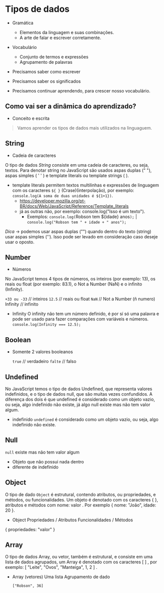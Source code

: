 # Tipos de dados

* Gramática
    - Elementos da linguagem e suas combinações.
    - A arte de falar e escrever corretamente.

* Vocabulário
    - Conjunto de termos e expressões
    - Agrupamento de palavras

* Precisamos saber como escrever
* Precisamos saber os significados
* Precisamos continuar aprendendo, para crescer nosso vocabulário.

## Como vai ser a dinâmica do aprendizado?

* Conceito e escrita

> Vamos aprender os tipos de dados mais utilizados na linguaguem.

## String

* Cadeia de caracteres

O tipo de dados *String* consiste em uma cadeia de caracteres, ou seja, textos.
Para denotar string no JavaScript são usados aspas duplas (" "), aspas simples ( ' ' ) e template literals ou template strings ( ).

  - template literals permitem textos multilinhas e expressões de linguagem com os caracteres `${ }` (Crase)(interpolação), por exemplo: `console.log(A soma de duas unidades é ${1+1})`.
    - https://developer.mozilla.org/pt-BR/docs/Web/JavaScript/Reference/Template_literals
    - já as outras não, por exemplo: console.log("Isso é um texto").
      - Exemplos: `console.log(`Robson tem ${idade} anos`);` | `console.log("Robson tem " + idade + " anos");`

  
*Dica* -> podemos usar aspas duplas ("") quando dentro do texto (string) usar aspas simples (''). Isso pode ser levado em consideração caso deseje usar o oposto.

## Number

* Números
  
No JavaScript temos 4 tipos de números, os inteiros (por exemplo: 13), os reais ou float (por exemplo: 83.1), o Not a Number (NaN) e o infinito (Infinity).

`+33 ou -33` // inteiros
`12.5` // reais ou float
`NaN` // Not a Number (ñ numero)
Infinity // infinito 

* Infinity
O infinity não tem um número definido, é por sí só uma palavra e pode ser usado para fazer comparações com variáveis e números.
    `console.log(Infinity === 12.5);`

## Boolean

* Somente 2 valores booleanos

    `true` // verdadeiro
    `falte` // falso

## Undefined

No JavaScript temos o tipo de dados Undefined, que representa valores indefinidos, e o tipo de dados null, que são muitas vezes confundidos. A diferença dos dois é que undefined é considerado como um objeto vazio, ou seja, algo indefinido não existe, já algo null existe mas não tem valor algum.

* indefinido
`undefined` é considerado como um objeto vazio, ou seja, algo indefinido não existe.

## Null

`null` existe mas não tem valor algum

* Objeto que não possui nada dentro
* diferente de indefinido

## Object

O tipo de dado `Object` é estrutural, contendo atributos, ou propriedades, e métodos, ou funcionalidades. Um objeto é denotado com os caracteres { }, atributos e métodos com nome: valor . Por exemplo { nome: "João", idade: 20 }.

* Object 
    Propriedades / Atributos
    Funcionalidades / Métodos

{ propriedades: "valor" }

## Array

O tipo de dados Array, ou vetor, também é estrutural, e consiste em uma lista de dados agrupados, um Array é denotado com os caracteres [ ] , por exemplo: [ "Leite", "Ovos", "Manteiga", 1, 2 ] .

* Array (vetores)
    Uma lista
    Agrupamento de dado

    `["Robson", 36]`